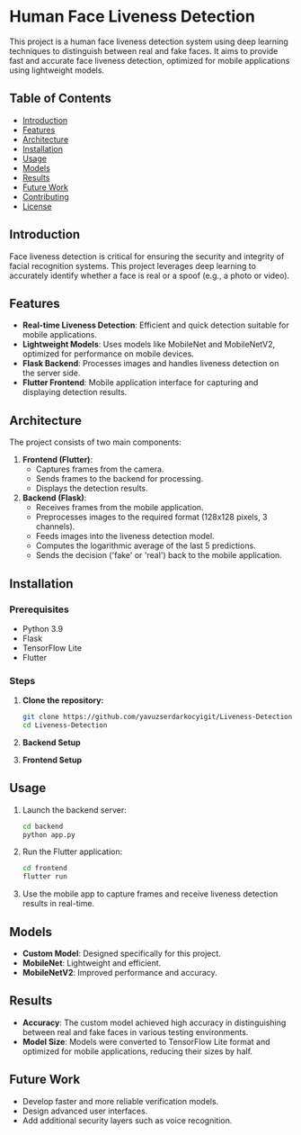 # Human Face Liveness Detection

This project is a human face liveness detection system using deep learning techniques to distinguish between real and fake faces. It aims to provide fast and accurate face liveness detection, optimized for mobile applications using lightweight models.

## Table of Contents

- [Introduction](#introduction)
- [Features](#features)
- [Architecture](#architecture)
- [Installation](#installation)
- [Usage](#usage)
- [Models](#models)
- [Results](#results)
- [Future Work](#future-work)
- [Contributing](#contributing)
- [License](#license)

## Introduction

Face liveness detection is critical for ensuring the security and integrity of facial recognition systems. This project leverages deep learning to accurately identify whether a face is real or a spoof (e.g., a photo or video).

## Features

- **Real-time Liveness Detection**: Efficient and quick detection suitable for mobile applications.
- **Lightweight Models**: Uses models like MobileNet and MobileNetV2, optimized for performance on mobile devices.
- **Flask Backend**: Processes images and handles liveness detection on the server side.
- **Flutter Frontend**: Mobile application interface for capturing and displaying detection results.

## Architecture

The project consists of two main components:
1. **Frontend (Flutter)**:
    - Captures frames from the camera.
    - Sends frames to the backend for processing.
    - Displays the detection results.
2. **Backend (Flask)**:
    - Receives frames from the mobile application.
    - Preprocesses images to the required format (128x128 pixels, 3 channels).
    - Feeds images into the liveness detection model.
    - Computes the logarithmic average of the last 5 predictions.
    - Sends the decision ('fake' or 'real') back to the mobile application.

## Installation

### Prerequisites

- Python 3.9
- Flask
- TensorFlow Lite
- Flutter

### Steps

1. **Clone the repository:**
    ```bash
    git clone https://github.com/yavuzserdarkocyigit/Liveness-Detection.git
    cd Liveness-Detection
    ```

2. **Backend Setup**

3. **Frontend Setup**

## Usage

1. Launch the backend server:
    ```bash
    cd backend
    python app.py
    ```

2. Run the Flutter application:
    ```bash
    cd frontend
    flutter run
    ```

3. Use the mobile app to capture frames and receive liveness detection results in real-time.

## Models

- **Custom Model**: Designed specifically for this project.
- **MobileNet**: Lightweight and efficient.
- **MobileNetV2**: Improved performance and accuracy.

## Results

- **Accuracy**: The custom model achieved high accuracy in distinguishing between real and fake faces in various testing environments.
- **Model Size**: Models were converted to TensorFlow Lite format and optimized for mobile applications, reducing their sizes by half.

## Future Work

- Develop faster and more reliable verification models.
- Design advanced user interfaces.
- Add additional security layers such as voice recognition.
